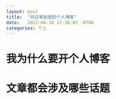 ```yaml
---
layout: post
title:  "欢迎来到我的个人博客"
date:   2022-04-10 17:38:03 -0700
categories: 个人
---
```

# 我为什么要开个人博客

# 文章都会涉及哪些话题